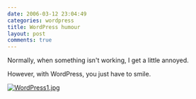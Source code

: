 ```yaml
---
date: 2006-03-12 23:04:49
categories: wordpress
title: WordPress humour
layout: post
comments: true
---
```

Normally, when something isn't working, I get a little annoyed.

However, with WordPress, you just have to smile.

[![WordPress1.jpg](http://www.nbrightside.com/blog/files/2006/03/WordPress1.thumbnail.jpg)](http://www.nbrightside.com/blog/files/2006/03/WordPress1.jpg "WordPress1.jpg")

